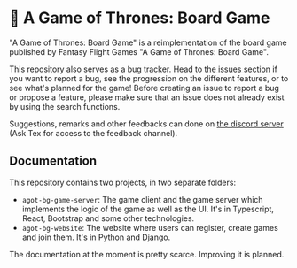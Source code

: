 # 👑 A Game of Thrones: Board Game

"A Game of Thrones: Board Game" is a reimplementation of the board game published by Fantasy Flight Games "A Game of Thrones: Board Game".

This repository also serves as a bug tracker. Head to [the issues section](../../issues) if you want to report a bug, see the progression on the different features, or to see what's planned for the game! Before creating an issue to report a bug or propose a feature, please make sure that an issue does not already exist by using the search functions.

Suggestions, remarks and other feedbacks can done on [the discord server](https://discord.gg/wWgCdvM) (Ask Tex for access to the feedback channel).

## Documentation

This repository contains two projects, in two separate folders:

* `agot-bg-game-server`: The game client and the game server which implements the logic of the game as well as the UI. It's in Typescript, React, Bootstrap and some other technologies.
* `agot-bg-website`: The website where users can register, create games and join them. It's in Python and Django.

The documentation at the moment is pretty scarce. Improving it is planned.
